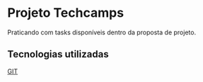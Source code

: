 # Projeto Techcamps

Praticando com tasks disponíveis dentro da proposta de projeto.

## Tecnologias utilizadas

[GIT](https://git-scm.com/)
